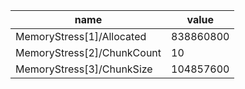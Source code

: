 | name                       | value     |
|----------------------------|-----------|
| MemoryStress[1]/Allocated  | 838860800 |
| MemoryStress[2]/ChunkCount | 10        |
| MemoryStress[3]/ChunkSize  | 104857600 |
